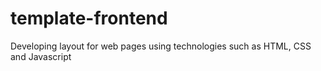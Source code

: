 # template-frontend
Developing layout for web pages using technologies such as HTML, CSS and Javascript
